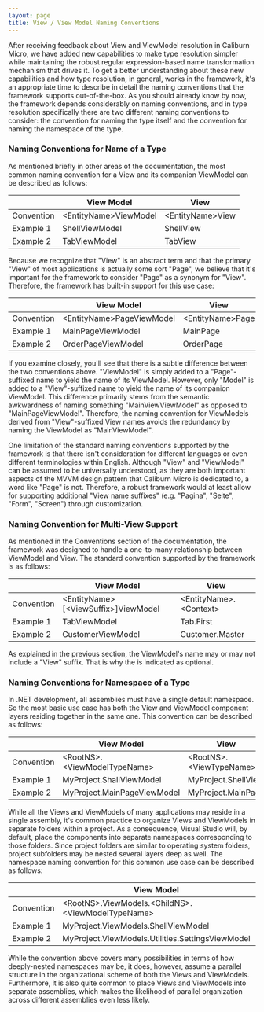 ```yaml
---
layout: page
title: View / View Model Naming Conventions
---
```


After receiving feedback about View and ViewModel resolution in Caliburn Micro, we have added new capabilities to make type resolution simpler while maintaining the robust regular expression-based name transformation mechanism that drives it. To get a better understanding about these new capabilities and how type resolution, in general, works in the framework, it's an appropriate time to describe in detail the naming conventions that the framework supports out-of-the-box. As you should already know by now, the framework depends considerably on naming conventions, and in type resolution specifically there are two different naming conventions to consider: the convention for naming the type itself and the convention for naming the namespace of the type.

### Naming Conventions for Name of a Type

As mentioned briefly in other areas of the documentation, the most common naming convention for a View and its companion ViewModel can be described as follows:

| &nbsp; | View Model | View |
|-|------------|------|
| Convention | &lt;EntityName&gt;ViewModel | &lt;EntityName&gt;View |
| Example 1 | ShellViewModel | ShellView |
| Example 2 | TabViewModel | TabView |

Because we recognize that "View" is an abstract term and that the primary "View" of most applications is actually some sort "Page", we believe that it's important for the framework to consider "Page" as a synonym for "View". Therefore, the framework has built-in support for this use case:

| &nbsp; | View Model | View |
|-|------------|------|
| Convention | &lt;EntityName&gt;PageViewModel | &lt;EntityName&gt;Page |
| Example 1 | MainPageViewModel | MainPage |
| Example 2 | OrderPageViewModel | OrderPage |

If you examine closely, you'll see that there is a subtle difference between the two conventions above. "ViewModel" is simply added to a "Page"-suffixed name to yield the name of its ViewModel. However, only "Model" is added to a "View"-suffixed name to yield the name of its companion ViewModel. This difference primarily stems from the semantic awkwardness of naming something "MainViewViewModel" as opposed to "MainPageViewModel". Therefore, the naming convention for ViewModels derived from "View"-suffixed View names avoids the redundancy by naming the ViewModel as "MainViewModel".

One limitation of the standard naming conventions supported by the framework is that there isn't consideration for different languages or even different terminologies within English. Although "View" and "ViewModel" can be assumed to be universally understood, as they are both important aspects of the MVVM design pattern that Caliburn Micro is dedicated to, a word like "Page" is not. Therefore, a robust framework would at least allow for supporting additional "View name suffixes" (e.g. "Pagina", "Seite", "Form", "Screen") through customization.

### Naming Convention for Multi-View Support

As mentioned in the Conventions section of the documentation, the framework was designed to handle a one-to-many relationship between ViewModel and View. The standard convention supported by the framework is as follows:

| &nbsp; | View Model | View |
|-|------------|------|
| Convention | &lt;EntityName&gt;[&lt;ViewSuffix&gt;]ViewModel | &lt;EntityName&gt;.&lt;Context&gt; |
| Example 1 | TabViewModel | Tab.First |
| Example 2 | CustomerViewModel | Customer.Master |

As explained in the previous section, the ViewModel's name may or may not include a "View" suffix. That is why the <ViewSuffix> is indicated as optional.

### Naming Conventions for Namespace of a Type

In .NET development, all assemblies must have a single default namespace. So the most basic use case has both the View and ViewModel component layers residing together in the same one. This convention can be described as follows:

| &nbsp; | View Model | View |
|-|------------|------|
| Convention | &lt;RootNS&gt;.&lt;ViewModelTypeName&gt; | &lt;RootNS&gt;.&lt;ViewTypeName&gt; |
| Example 1 | MyProject.ShallViewModel | MyProject.ShellView |
| Example 2 | MyProject.MainPageViewModel | MyProject.MainPage |

While all the Views and ViewModels of many applications may reside in a single assembly, it's common practice to organize Views and ViewModels in separate folders within a project. As a consequence, Visual Studio will, by default, place the components into separate namespaces corresponding to those folders. Since project folders are similar to operating system folders, project subfolders may be nested several layers deep as well. The namespace naming convention for this common use case can be described as follows:

| &nbsp; | View Model | View |
|-|------------|------|
| Convention | &lt;RootNS&gt;.ViewModels.&lt;ChildNS&gt;.&lt;ViewModelTypeName&gt; | &lt;RootNS&gt;.Views.&lt;ChildNS&gt;.&lt;ViewTypeName&gt; |
| Example 1 | MyProject.ViewModels.ShellViewModel | MyProject.Views.ShellView |
| Example 2 | MyProject.ViewModels.Utilities.SettingsViewModel | MyPoject.Views.Utitlities.SettingsView |

While the convention above covers many possibilities in terms of how deeply-nested namespaces may be, it does, however, assume a parallel structure in the organizational scheme of both the Views and ViewModels. Furthermore, it is also quite common to place Views and ViewModels into separate assemblies, which makes the likelihood of parallel organization across different assemblies even less likely.